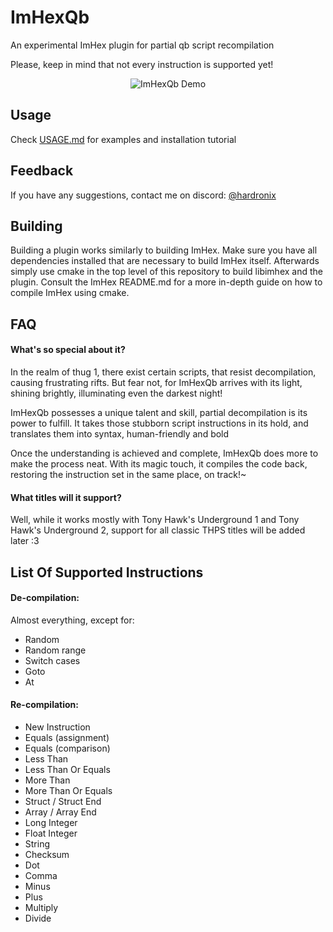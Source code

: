 # ImHexQb

An experimental ImHex plugin for partial qb script recompilation

Please, keep in mind that not every instruction is supported yet!

<p align="center">
    <img src="https://media.giphy.com/media/B4FJnPMsakfFU3xHL6/giphy.gif" alt="ImHexQb Demo">
</p>

## Usage
Check [USAGE.md](https://github.com/hardronix122/imhexqb/blob/master/USAGE.md) for examples and installation tutorial

## Feedback

If you have any suggestions, contact me on discord: [@hardronix](https://discordapp.com/users/450752497523621908)
## Building

Building a plugin works similarly to building ImHex. Make sure you have all dependencies installed that are necessary to build ImHex itself. Afterwards simply use cmake in the top level of this repository to build libimhex and the plugin. Consult the ImHex README.md for a more in-depth guide on how to compile ImHex using cmake.

## FAQ

#### What's so special about it?

In the realm of thug 1, there exist certain scripts,
that resist decompilation, causing frustrating rifts.
But fear not, for ImHexQb arrives with its light,
shining brightly, illuminating even the darkest night!

ImHexQb possesses a unique talent and skill,
partial decompilation is its power to fulfill.
It takes those stubborn script instructions in its hold,
and translates them into syntax, human-friendly and bold

Once the understanding is achieved and complete,
ImHexQb does more to make the process neat.
With its magic touch, it compiles the code back,
restoring the instruction set in the same place, on track!~

#### What titles will it support?

Well, while it works mostly with Tony Hawk's Underground 1 and Tony Hawk's Underground 2, support for all classic THPS titles will be added later :3
## List Of Supported Instructions

#### De-compilation:
Almost everything, except for:

+ Random
+ Random range
+ Switch cases
+ Goto
+ At

#### Re-compilation:

+ New Instruction
+ Equals (assignment)
+ Equals (comparison)
+ Less Than
+ Less Than Or Equals
+ More Than
+ More Than Or Equals
+ Struct / Struct End
+ Array / Array End
+ Long Integer
+ Float Integer
+ String
+ Checksum
+ Dot
+ Comma
+ Minus
+ Plus
+ Multiply
+ Divide